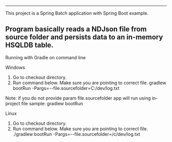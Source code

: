 --------------------------------------------------------------------------------------------------------
This project is a Spring Batch application with Spring Boot example.

Program basically reads a NDJson file from source folder and persists data to an in-memory HSQLDB table.
--------------------------------------------------------------------------------------------------------

Running with Gradle on command line

Windows

1) Go to checkout directory.
2) Run command below. Make sure you are pointing to correct file.
gradlew bootRun -Pargs=--file.sourcefolder=C:/dev/log.txt

Note: if you do not provide param file.sourcefolder app will run using in-project file sample:
gradlew bootRun 

Linux

1) Go to checkout directory.
2) Run command below. Make sure you are pointing to correct file.
./gradlew bootRun -Pargs=--file.sourcefolder=/c/dev/log.txt



